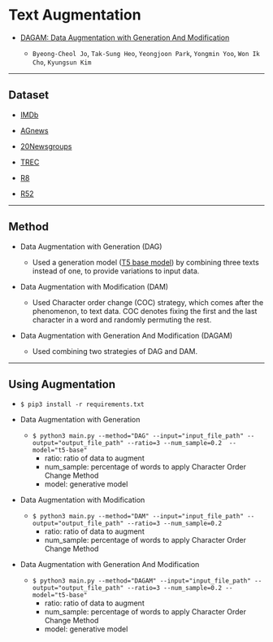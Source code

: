 # Text Augmentation 

  * [DAGAM: Data Augmentation with Generation And Modification](https://arxiv.org/abs/2204.02633)
  
    * `Byeong-Cheol Jo`, `Tak-Sung Heo`, `Yeongjoon Park`, `Yongmin Yoo`, `Won Ik Cho`, `Kyungsun Kim`

---------------------------------------------

## Dataset

  * [IMDb](https://ai.stanford.edu/~amaas/data/sentiment/)

  * [AGnews](http://groups.di.unipi.it/~gulli/AG_corpus_of_news_articles.html)

  * [20Newsgroups](http://qwone.com/~jason/20Newsgroups/)

  * [TREC](https://emilhvitfeldt.github.io/textdata/reference/dataset_trec.html)

  * [R8](http://www.daviddlewis.com/resources/testcollections/reuters21578/)

  * [R52](http://www.daviddlewis.com/resources/testcollections/reuters21578/)

---------------------------------------------

## Method

  * Data Augmentation with Generation (DAG)
    
    * Used a generation model ([T5 base model](https://huggingface.co/t5-base)) by combining three texts instead of one, to provide variations to input data.

  * Data Augmentation with Modification (DAM)

    * Used Character order change (COC) strategy, which comes after the phenomenon, to text data. COC denotes fixing the first and the last character in a word and randomly permuting the rest.

  * Data Augmentation with Generation And Modification (DAGAM)

    * Used combining two strategies of DAG and DAM.
    
 -------------------------------------------
 
 ## Using Augmentation
  * `$ pip3 install -r requirements.txt`
 
  * Data Augmentation with Generation
  
    * `$ python3 main.py --method="DAG" --input="input_file_path" --output="output_file_path" --ratio=3 --num_sample=0.2  --model="t5-base"`
      * ratio: ratio of data to augment
      * num_sample: percentage of words to apply Character Order Change Method
      * model: generative model
      
      
  * Data Augmentation with Modification
  
    * `$ python3 main.py --method="DAM" --input="input_file_path" --output="output_file_path" --ratio=3 --num_sample=0.2`
      * ratio: ratio of data to augment
      * num_sample: percentage of words to apply Character Order Change Method
  

   
  * Data Augmentation with Generation And Modification
  
    * `$ python3 main.py --method="DAGAM" --input="input_file_path" --output="output_file_path" --ratio=3 --num_sample=0.2 --model="t5-base"`
      * ratio: ratio of data to augment
      * num_sample: percentage of words to apply Character Order Change Method
      * model: generative model
